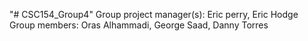 "# CSC154_Group4" 
Group project manager(s): Eric perry, Eric Hodge
Group members: Oras Alhammadi, George Saad, Danny Torres
